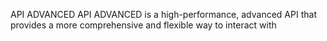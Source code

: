 API ADVANCED
API ADVANCED is a high-performance, advanced API that provides a more comprehensive and flexible way to interact with 